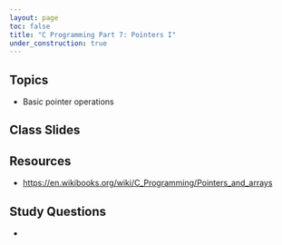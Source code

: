 ```yaml
---
layout: page
toc: false
title: "C Programming Part 7: Pointers I"
under_construction: true
---
```


## Topics
* Basic pointer operations

## Class Slides

## Resources
* <https://en.wikibooks.org/wiki/C_Programming/Pointers_and_arrays>

## Study Questions
- 